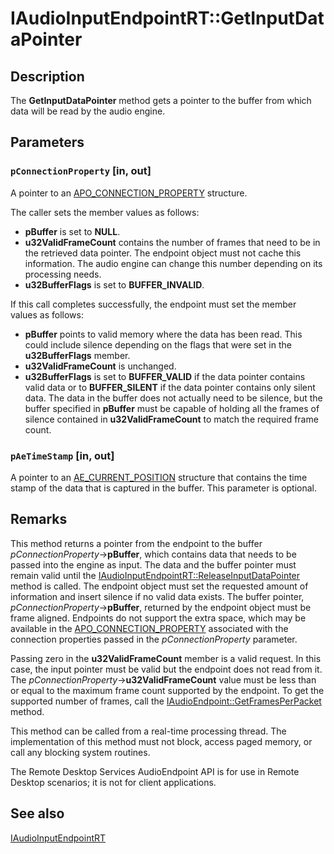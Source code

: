 # IAudioInputEndpointRT::GetInputDataPointer

## Description

The **GetInputDataPointer** method gets a pointer to the buffer from which data will be read by the audio engine.

## Parameters

### `pConnectionProperty` [in, out]

 A pointer to an [APO_CONNECTION_PROPERTY](https://learn.microsoft.com/windows/desktop/api/audioapotypes/ns-audioapotypes-apo_connection_property) structure.

The caller sets the member values as follows:

* **pBuffer** is set to **NULL**.
* **u32ValidFrameCount** contains the number of frames that need to be
  in the retrieved data pointer. The endpoint object must not cache this
  information. The audio engine can change this number depending on
  its processing needs.
* **u32BufferFlags** is set to **BUFFER_INVALID**.

If this call completes successfully, the endpoint must set the member values as follows:

* **pBuffer** points to valid memory where the data has been read. This could include silence depending on the flags that were set in the **u32BufferFlags** member.
* **u32ValidFrameCount** is unchanged.
* **u32BufferFlags** is set to **BUFFER_VALID** if the data pointer contains valid data or to **BUFFER_SILENT** if the data
  pointer contains only silent data. The data in the buffer does
  not actually need to be silence, but the buffer specified in **pBuffer** must be capable of holding all the frames of
  silence contained in **u32ValidFrameCount** to match the required frame count.

### `pAeTimeStamp` [in, out]

A pointer to an [AE_CURRENT_POSITION](https://learn.microsoft.com/windows/desktop/api/audioengineendpoint/ns-audioengineendpoint-ae_current_position) structure that contains the time stamp of the data that is captured in the buffer.
This parameter is optional.

## Remarks

This method returns a pointer from the endpoint to the buffer *pConnectionProperty*->**pBuffer**, which
contains data that needs to be passed into the engine as input.
The data and the buffer pointer must remain valid until the
[IAudioInputEndpointRT::ReleaseInputDataPointer](https://learn.microsoft.com/windows/desktop/api/audioengineendpoint/nf-audioengineendpoint-iaudioinputendpointrt-releaseinputdatapointer) method is called. The endpoint object must set the requested amount of information and insert silence if no
valid data exists.
The buffer pointer, *pConnectionProperty*->**pBuffer**, returned by the endpoint object must be frame aligned.
Endpoints do not support the extra space, which may be available in
the [APO_CONNECTION_PROPERTY](https://learn.microsoft.com/windows/desktop/api/audioapotypes/ns-audioapotypes-apo_connection_property) associated with the connection properties
passed in the *pConnectionProperty* parameter.

Passing zero in the **u32ValidFrameCount** member is a valid request. In this case,
the input pointer must be valid but the endpoint does not read from it. The *pConnectionProperty*->**u32ValidFrameCount** value must be less than or equal to the maximum frame count supported by the endpoint. To get the supported number of frames, call the [IAudioEndpoint::GetFramesPerPacket](https://learn.microsoft.com/windows/desktop/api/audioengineendpoint/nf-audioengineendpoint-iaudioendpoint-getframesperpacket) method.

This method can be called from a real-time processing thread. The
implementation of this method must not block, access
paged memory, or call any blocking system routines.

The Remote Desktop Services AudioEndpoint API is for use in Remote Desktop scenarios; it is not for client applications.

## See also

[IAudioInputEndpointRT](https://learn.microsoft.com/windows/desktop/api/audioengineendpoint/nn-audioengineendpoint-iaudioinputendpointrt)